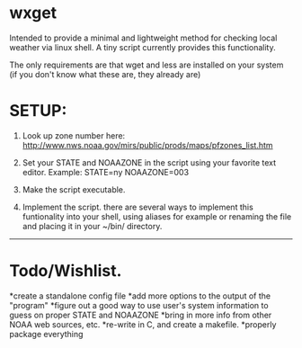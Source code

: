 wxget
=====
Intended to provide a minimal and lightweight method for checking local weather via linux shell.
A tiny script currently provides this functionality.

The only requirements are that wget and less are installed on your system (if you don't know 
what these are, they already are)

SETUP:
=====
1) Look up zone number here: http://www.nws.noaa.gov/mirs/public/prods/maps/pfzones_list.htm

2) Set your STATE and NOAAZONE in the script using your favorite text editor.
  Example:
   STATE=ny
   NOAAZONE=003

3) Make the script executable.

4) Implement the script.
  there are several ways to implement this funtionality into your shell, using aliases for example 
  or renaming the file and placing it in your ~/bin/ directory. 
**************

Todo/Wishlist. 
=====
*create a standalone config file
*add more options to the output of the "program"
*figure out a good way to use user's system information to guess on proper STATE and NOAAZONE 
*bring in more info from other NOAA web sources, etc.
*re-write in C, and create a makefile.
*properly package everything
